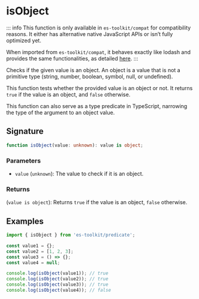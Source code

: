 # isObject

::: info
This function is only available in `es-toolkit/compat` for compatibility reasons. It either has alternative native JavaScript APIs or isn’t fully optimized yet.

When imported from `es-toolkit/compat`, it behaves exactly like lodash and provides the same functionalities, as detailed [here](../../../compatibility.md).
:::

Checks if the given value is an object. An object is a value that is not a primitive type (string, number, boolean, symbol, null, or undefined).

This function tests whether the provided value is an object or not.
It returns `true` if the value is an object, and `false` otherwise.

This function can also serve as a type predicate in TypeScript, narrowing the type of the argument to an object value.

## Signature

```typescript
function isObject(value: unknown): value is object;
```

### Parameters

- `value` (`unknown`): The value to check if it is an object.

### Returns

(`value is object`): Returns `true` if the value is an object, `false` otherwise.

## Examples

```typescript
import { isObject } from 'es-toolkit/predicate';

const value1 = {};
const value2 = [1, 2, 3];
const value3 = () => {};
const value4 = null;

console.log(isObject(value1)); // true
console.log(isObject(value2)); // true
console.log(isObject(value3)); // true
console.log(isObject(value4)); // false
```
